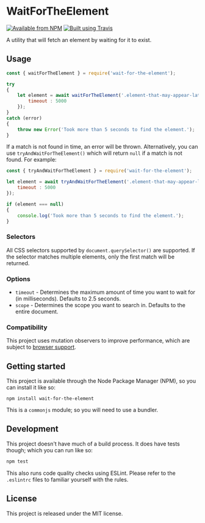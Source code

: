 # WaitForTheElement

[![Available from NPM](https://img.shields.io/npm/v/wait-for-the-element.svg?maxAge=900)](https://www.npmjs.com/package/wait-for-the-element)
[![Built using Travis](https://img.shields.io/travis/com/lsphillips/WaitForTheElement/master.svg?maxAge=900)](https://travis-ci.org/lsphillips/WaitForTheElement)

A utility that will fetch an element by waiting for it to exist.

## Usage

``` js
const { waitForTheElement } = require('wait-for-the-element');

try
{
    let element = await waitForTheElement('.element-that-may-appear-later', {
        timeout : 5000
    });
}
catch (error)
{
    throw new Error('Took more than 5 seconds to find the element.');
}
```

If a match is not found in time, an error will be thrown. Alternatively, you can use `tryAndWaitForTheElement()` which will return `null` if a match is not found. For example:

``` js
const { tryAndWaitForTheElement } = require('wait-for-the-element');

let element = await tryAndWaitForTheElement('.element-that-may-appear-later', {
    timeout : 5000
});

if (element === null)
{
    console.log('Took more than 5 seconds to find the element.');
}
```

### Selectors

All CSS selectors supported by `document.querySelector()` are supported. If the selector matches multiple elements, only the first match will be returned.

### Options

  - `timeout` - Determines the maximum amount of time you want to wait for (in milliseconds). Defaults to 2.5 seconds.
  - `scope` - Determines the scope you want to search in. Defaults to the entire document.

### Compatibility

This project uses mutation observers to improve performance, which are subject to [browser support](https://caniuse.com/#feat=mutationobserver).

## Getting started

This project is available through the Node Package Manager (NPM), so you can install it like so:

```
npm install wait-for-the-element
```

This is a `commonjs` module; so you will need to use a bundler.

## Development

This project doesn't have much of a build process. It does have tests though; which you can run like so:

``` sh
npm test
```

This also runs code quality checks using ESLint. Please refer to the `.eslintrc` files to familiar yourself with the rules.

## License

This project is released under the MIT license.
